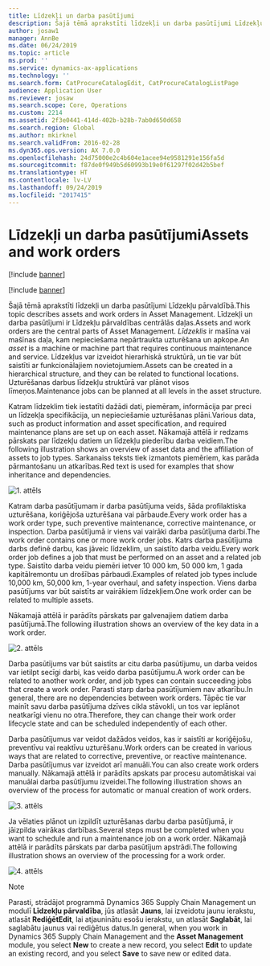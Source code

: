 ```yaml
---
title: Līdzekļi un darba pasūtījumi
description: Šajā tēmā aprakstīti līdzekļi un darba pasūtījumi Līdzekļu pārvaldībā.
author: josaw1
manager: AnnBe
ms.date: 06/24/2019
ms.topic: article
ms.prod: ''
ms.service: dynamics-ax-applications
ms.technology: ''
ms.search.form: CatProcureCatalogEdit, CatProcureCatalogListPage
audience: Application User
ms.reviewer: josaw
ms.search.scope: Core, Operations
ms.custom: 2214
ms.assetid: 2f3e0441-414d-402b-b28b-7ab0d650d658
ms.search.region: Global
ms.author: mkirknel
ms.search.validFrom: 2016-02-28
ms.dyn365.ops.version: AX 7.0.0
ms.openlocfilehash: 24d75000e2c4b604e1acee94e9581291e156fa5d
ms.sourcegitcommit: f87de0f949b5d60993b19e0f61297f02d42b5bef
ms.translationtype: HT
ms.contentlocale: lv-LV
ms.lasthandoff: 09/24/2019
ms.locfileid: "2017415"
---
```

# <a name="assets-and-work-orders"></a><span data-ttu-id="f8326-103">Līdzekļi un darba pasūtījumi</span><span class="sxs-lookup"><span data-stu-id="f8326-103">Assets and work orders</span></span>

[!include [banner](../../includes/banner.md)]

[!include [banner](../../includes/preview-banner.md)]

<span data-ttu-id="f8326-104">Šajā tēmā aprakstīti līdzekļi un darba pasūtījumi Līdzekļu pārvaldībā.</span><span class="sxs-lookup"><span data-stu-id="f8326-104">This topic describes assets and work orders in Asset Management.</span></span> <span data-ttu-id="f8326-105">Līdzekļi un darba pasūtījumi ir Līdzekļu pārvaldības centrālās daļas.</span><span class="sxs-lookup"><span data-stu-id="f8326-105">Assets and work orders are the central parts of Asset Management.</span></span> <span data-ttu-id="f8326-106">*Līdzeklis* ir mašīna vai mašīnas daļa, kam nepieciešama nepārtraukta uzturēšana un apkope.</span><span class="sxs-lookup"><span data-stu-id="f8326-106">An *asset* is a machine or machine part that requires continuous maintenance and service.</span></span> <span data-ttu-id="f8326-107">Līdzekļus var izveidot hierarhiskā struktūrā, un tie var būt saistīti ar funkcionālajiem novietojumiem.</span><span class="sxs-lookup"><span data-stu-id="f8326-107">Assets can be created in a hierarchical structure, and they can be related to functional locations.</span></span> <span data-ttu-id="f8326-108">Uzturēšanas darbus līdzekļu struktūrā var plānot visos līmeņos.</span><span class="sxs-lookup"><span data-stu-id="f8326-108">Maintenance jobs can be planned at all levels in the asset structure.</span></span>

<span data-ttu-id="f8326-109">Katram līdzeklim tiek iestatīti dažādi dati, piemēram, informācija par preci un līdzekļa specifikācija, un nepieciešamie uzturēšanas plāni.</span><span class="sxs-lookup"><span data-stu-id="f8326-109">Various data, such as product information and asset specification, and required maintenance plans are set up on each asset.</span></span> <span data-ttu-id="f8326-110">Nākamajā attēlā ir redzams pārskats par līdzekļu datiem un līdzekļu piederību darba veidiem.</span><span class="sxs-lookup"><span data-stu-id="f8326-110">The following illustration shows an overview of asset data and the affiliation of assets to job types.</span></span> <span data-ttu-id="f8326-111">Sarkanaiss teksts tiek izmantots piemēriem, kas parāda pārmantošanu un atkarības.</span><span class="sxs-lookup"><span data-stu-id="f8326-111">Red text is used for examples that show inheritance and dependencies.</span></span>

![1. attēls](media/05-overview-image.png)

<span data-ttu-id="f8326-113">Katram darba pasūtījumam ir darba pasūtījuma veids, šāda profilaktiska uzturēšana, koriģējoša uzturēšana vai pārbaude.</span><span class="sxs-lookup"><span data-stu-id="f8326-113">Every work order has a work order type, such preventive maintenance, corrective maintenance, or inspection.</span></span> <span data-ttu-id="f8326-114">Darba pasūtījumā ir viens vai vairāki darba pasūtījuma darbi.</span><span class="sxs-lookup"><span data-stu-id="f8326-114">The work order contains one or more work order jobs.</span></span> <span data-ttu-id="f8326-115">Katrs darba pasūtījuma darbs definē darbu, kas jāveic līdzeklim, un saistīto darba veidu.</span><span class="sxs-lookup"><span data-stu-id="f8326-115">Every work order job defines a job that must be performed on an asset and a related job type.</span></span> <span data-ttu-id="f8326-116">Saistīto darba veidu piemēri ietver 10 000 km, 50 000 km, 1 gada kapitālremontu un drošības pārbaudi.</span><span class="sxs-lookup"><span data-stu-id="f8326-116">Examples of related job types include 10,000 km, 50,000 km, 1-year overhaul, and safety inspection.</span></span> <span data-ttu-id="f8326-117">Viens darba pasūtījums var būt saistīts ar vairākiem līdzekļiem.</span><span class="sxs-lookup"><span data-stu-id="f8326-117">One work order can be related to multiple assets.</span></span>

<span data-ttu-id="f8326-118">Nākamajā attēlā ir parādīts pārskats par galvenajiem datiem darba pasūtījumā.</span><span class="sxs-lookup"><span data-stu-id="f8326-118">The following illustration shows an overview of the key data in a work order.</span></span>

![2. attēls](media/06-overview-image.png)

<span data-ttu-id="f8326-120">Darba pasūtījums var būt saistīts ar citu darba pasūtījumu, un darba veidos var ietilpt secīgi darbi, kas veido darba pasūtījumu.</span><span class="sxs-lookup"><span data-stu-id="f8326-120">A work order can be related to another work order, and job types can contain succeeding jobs that create a work order.</span></span> <span data-ttu-id="f8326-121">Parasti starp darba pasūtījumiem nav atkarību.</span><span class="sxs-lookup"><span data-stu-id="f8326-121">In general, there are no dependencies between work orders.</span></span> <span data-ttu-id="f8326-122">Tāpēc tie var mainīt savu darba pasūtījuma dzīves cikla stāvokli, un tos var ieplānot neatkarīgi vienu no otra.</span><span class="sxs-lookup"><span data-stu-id="f8326-122">Therefore, they can change their work order lifecycle state and can be scheduled independently of each other.</span></span>

<span data-ttu-id="f8326-123">Darba pasūtījumus var veidot dažādos veidos, kas ir saistīti ar koriģējošu, preventīvu vai reaktīvu uzturēšanu.</span><span class="sxs-lookup"><span data-stu-id="f8326-123">Work orders can be created in various ways that are related to corrective, preventive, or reactive maintenance.</span></span> <span data-ttu-id="f8326-124">Darba pasūtījumus var izveidot arī manuāli.</span><span class="sxs-lookup"><span data-stu-id="f8326-124">You can also create work orders manually.</span></span> <span data-ttu-id="f8326-125">Nākamajā attēlā ir parādīts apskats par procesu automātiskai vai manuālai darba pasūtījumu izveidei.</span><span class="sxs-lookup"><span data-stu-id="f8326-125">The following illustration shows an overview of the process for automatic or manual creation of work orders.</span></span>

![3. attēls](media/07-overview-image.png)

<span data-ttu-id="f8326-127">Ja vēlaties plānot un izpildīt uzturēšanas darbu darba pasūtījumā, ir jāizpilda vairākas darbības.</span><span class="sxs-lookup"><span data-stu-id="f8326-127">Several steps must be completed when you want to schedule and run a maintenance job on a work order.</span></span> <span data-ttu-id="f8326-128">Nākamajā attēlā ir parādīts pārskats par darba pasūtījum apstrādi.</span><span class="sxs-lookup"><span data-stu-id="f8326-128">The following illustration shows an overview of the processing for a work order.</span></span>

![4. attēls](media/08-overview-image.png)

> [!NOTE]
> <span data-ttu-id="f8326-130">Parasti, strādājot programmā Dynamics 365 Supply Chain Management un modulī **Līdzekļu pārvaldība**, jūs atlasāt **Jauns**, lai izveidotu jaunu ierakstu, atlasāt **RediģētEdit**, lai atjauninātu esošu ierakstu, un atlasāt **Saglabāt**, lai saglabātu jaunus vai rediģētus datus.</span><span class="sxs-lookup"><span data-stu-id="f8326-130">In general, when you work in Dynamics 365 Supply Chain Management and the **Asset Management** module, you select **New** to create a new record, you select **Edit** to update an existing record, and you select **Save** to save new or edited data.</span></span>
